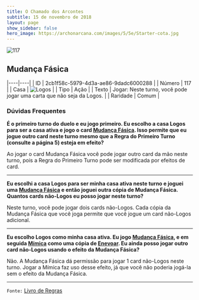 ```yaml
---
title: O Chamado dos Arcontes
subtitle: 15 de novembro de 2018
layout: page
show_sidebar: false
hero_image: https://archonarcana.com/images/5/5e/Starter-cota.jpg
---
```


![117](https://cdn.keyforgegame.com/media/card_front/pt/341_117_HP2M3PV8GPJ7_pt.png)

## Mudança Fásica

|----|----|
| ID | 2cb1f58c-5979-4d3a-ae86-9dadc6000288 |
| Número | 117 |
| Casa | ![Logos](https://archonarcana.com/images/thumb/c/ce/Logos.png/22px-Logos.png "Logos") |
| Tipo | Ação |
| Texto | Jogar: Neste turno, você pode jogar uma carta que não seja da Logos. |
| Raridade | Comum |

### Dúvidas Frequentes

**É o primeiro turno do duelo e eu jogo primeiro. Eu escolho a casa
Logos para ser a casa ativa e jogo o card [Mudança Fásica](/cota/117).
Isso permite que eu jogue outro card neste turno mesmo que a
Regra do Primeiro Turno (consulte a página 5) esteja em efeito?**

Ao jogar o card Mudança Fásica você pode jogar outro card da mão
neste turno, pois a Regra do Primeiro Turno pode ser modificada por
efeitos de card.

<hr/>

**Eu escolhi a casa Logos para ser minha casa ativa neste turno e
joguei uma [Mudança Fásica](/cota/117) e então joguei outra cópia
de Mudança Fásica. Quantos cards não-Logos eu posso jogar
neste turno?**

Neste turno, você pode jogar dois cards não-Logos. Cada cópia da
Mudança Fásica que você joga permite que você jogue um card
não-Logos adicional.

<hr/>

**Eu escolho Logos como minha casa ativa. Eu jogo [Mudança Fásica](/cota/117), e em seguida [Mímica](/cota/328) como uma cópia de
[Enevoar](/cota/110). Eu ainda posso jogar outro card não-Logos
usando o efeito da Mudança Fásica?**

Não. A Mudança Fásica dá permissão para jogar 1 card não-Logos neste
turno. Jogar a Mímica faz uso desse efeito, já que você não poderia
jogá-la sem o efeito da Mudança Fásica.

<hr/>

`Fonte:` [Livro de Regras](https://drive.google.com/open?id=14pM1J8ZR_4hZbGFZt-ArQdAGsHCPEQdE)
